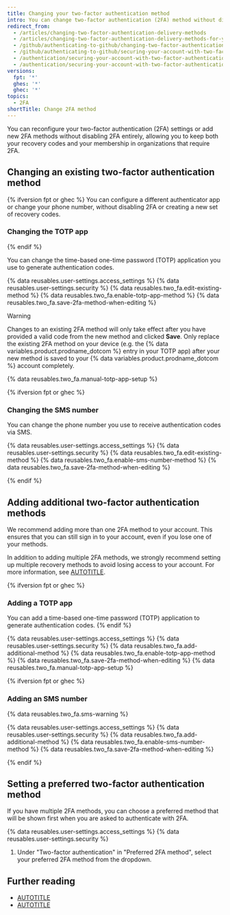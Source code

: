 ```yaml
---
title: Changing your two-factor authentication method
intro: You can change two-factor authentication (2FA) method without disabling 2FA entirely.
redirect_from:
  - /articles/changing-two-factor-authentication-delivery-methods
  - /articles/changing-two-factor-authentication-delivery-methods-for-your-mobile-device
  - /github/authenticating-to-github/changing-two-factor-authentication-delivery-methods-for-your-mobile-device
  - /github/authenticating-to-github/securing-your-account-with-two-factor-authentication-2fa/changing-two-factor-authentication-delivery-methods-for-your-mobile-device
  - /authentication/securing-your-account-with-two-factor-authentication-2fa/changing-two-factor-authentication-delivery-methods-for-your-mobile-device
  - /authentication/securing-your-account-with-two-factor-authentication-2fa/changing-your-preferred-two-factor-authentication-method
versions:
  fpt: '*'
  ghes: '*'
  ghec: '*'
topics:
  - 2FA
shortTitle: Change 2FA method
---
```


You can reconfigure your two-factor authentication (2FA) settings or add new 2FA methods without disabling 2FA entirely, allowing you to keep both your recovery codes and your membership in organizations that require 2FA.

## Changing an existing two-factor authentication method

{% ifversion fpt or ghec %}
You can configure a different authenticator app or change your phone number, without disabling 2FA or creating a new set of recovery codes.

### Changing the TOTP app

{% endif %}

You can change the time-based one-time password (TOTP) application you use to generate authentication codes.

{% data reusables.user-settings.access_settings %}
{% data reusables.user-settings.security %}
{% data reusables.two_fa.edit-existing-method %}
{% data reusables.two_fa.enable-totp-app-method %}
{% data reusables.two_fa.save-2fa-method-when-editing %}

> [!WARNING]
> Changes to an existing 2FA method will only take effect after you have provided a valid code from the new method and clicked **Save**. Only replace the existing 2FA method on your device (e.g. the {% data variables.product.prodname_dotcom %} entry in your TOTP app) after your new method is saved to your {% data variables.product.prodname_dotcom %} account completely.

{% data reusables.two_fa.manual-totp-app-setup %}

{% ifversion fpt or ghec %}

### Changing the SMS number

You can change the phone number you use to receive authentication codes via SMS.

{% data reusables.user-settings.access_settings %}
{% data reusables.user-settings.security %}
{% data reusables.two_fa.edit-existing-method %}
{% data reusables.two_fa.enable-sms-number-method %}
{% data reusables.two_fa.save-2fa-method-when-editing %}

{% endif %}

## Adding additional two-factor authentication methods

We recommend adding more than one 2FA method to your account. This ensures that you can still sign in to your account, even if you lose one of your methods.

In addition to adding multiple 2FA methods, we strongly recommend setting up multiple recovery methods to avoid losing access to your account. For more information, see [AUTOTITLE](/authentication/securing-your-account-with-two-factor-authentication-2fa/configuring-two-factor-authentication-recovery-methods).

{% ifversion fpt or ghec %}

### Adding a TOTP app

You can add a time-based one-time password (TOTP) application to generate authentication codes.
{% endif %}

{% data reusables.user-settings.access_settings %}
{% data reusables.user-settings.security %}
{% data reusables.two_fa.add-additional-method %}
{% data reusables.two_fa.enable-totp-app-method %}
{% data reusables.two_fa.save-2fa-method-when-editing %}
{% data reusables.two_fa.manual-totp-app-setup %}

{% ifversion fpt or ghec %}

### Adding an SMS number

{% data reusables.two_fa.sms-warning %}

{% data reusables.user-settings.access_settings %}
{% data reusables.user-settings.security %}
{% data reusables.two_fa.add-additional-method %}
{% data reusables.two_fa.enable-sms-number-method %}
{% data reusables.two_fa.save-2fa-method-when-editing %}

{% endif %}

## Setting a preferred two-factor authentication method

If you have multiple 2FA methods, you can choose a preferred method that will be shown first when you are asked to authenticate with 2FA.

{% data reusables.user-settings.access_settings %}
{% data reusables.user-settings.security %}
1. Under "Two-factor authentication" in "Preferred 2FA method", select your preferred 2FA method from the dropdown.

## Further reading

* [AUTOTITLE](/authentication/securing-your-account-with-two-factor-authentication-2fa/configuring-two-factor-authentication)
* [AUTOTITLE](/authentication/securing-your-account-with-two-factor-authentication-2fa/configuring-two-factor-authentication-recovery-methods)
